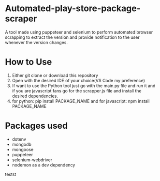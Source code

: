 # Automated-play-store-package-scraper
A tool made using puppeteer and selenium to perform automated browser scrapping to extract the version and provide notification to the user whenever the version changes.

# How to Use
1. Either git clone or download this repository
2. Open with the desired IDE of your choice(VS Code my preference)
3. If want to use the Python tool just go with the main.py file and run it and if you are javascript fans go for the scrapper.js file and install the desired dependencies.
4. for python:  pip install PACKAGE_NAME and for javascript: npm install PACKAGE_NAME

  
# Packages used
*  dotenv
* mongodb
* mongoose
* puppeteer
* selenium-webdriver
* nodemon as a dev dependency


testst
